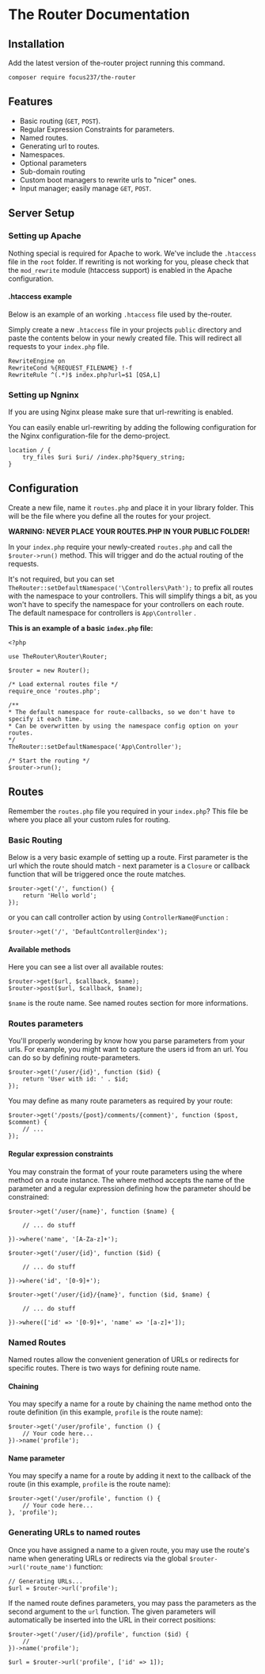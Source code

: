 ﻿# The Router Documentation
## Installation
Add the latest version of the-router project running this command.

    composer require focus237/the-router
 
## Features
-   Basic routing (`GET`,  `POST`).
-   Regular Expression Constraints for parameters.
-   Named routes.
-   Generating url to routes.
-   Namespaces.
-   Optional parameters
-   Sub-domain routing
-   Custom boot managers to rewrite urls to "nicer" ones.
-   Input manager; easily manage  `GET`,  `POST`.

## Server Setup

### Setting up Apache
Nothing special is required for Apache to work. We've include the  `.htaccess`  file in the  `root`  folder. If rewriting is not working for you, please check that the  `mod_rewrite`  module (htaccess support) is enabled in the Apache configuration.

#### .htaccess example

Below is an example of an working  `.htaccess`  file used by the-router.

Simply create a new  `.htaccess`  file in your projects  `public`  directory and paste the contents below in your newly created file. This will redirect all requests to your  `index.php`  file.
```
RewriteEngine on
RewriteCond %{REQUEST_FILENAME} !-f
RewriteRule ^(.*)$ index.php?url=$1 [QSA,L]
```
### Setting up Ngninx
If you are using Nginx please make sure that url-rewriting is enabled.

You can easily enable url-rewriting by adding the following configuration for the Nginx configuration-file for the demo-project.

```
location / {
    try_files $uri $uri/ /index.php?$query_string;
}
```

## Configuration
Create a new file, name it  `routes.php`  and place it in your library folder. This will be the file where you define all the routes for your project.

**WARNING: NEVER PLACE YOUR ROUTES.PHP IN YOUR PUBLIC FOLDER!**

In your  `index.php`  require your newly-created  `routes.php`  and call the  `$router->run()`  method. This will trigger and do the actual routing of the requests.

It's not required, but you can set `TheRouter::setDefaultNamespace('\Controllers\Path');`  to prefix all routes with the namespace to your controllers. This will simplify things a bit, as you won't have to specify the namespace for your controllers on each route. The default namespace for controllers is  `App\Controller` .

**This is an example of a basic  `index.php`  file:**

    <?php
    
    use TheRouter\Router\Router;
    
    $router = new Router();
    
    /* Load external routes file */
    require_once 'routes.php';
    
    /**
    * The default namespace for route-callbacks, so we don't have to specify it each time.
    * Can be overwritten by using the namespace config option on your routes.
    */
    TheRouter::setDefaultNamespace('App\Controller');
    
    /* Start the routing */
    $router->run();

## Routes
Remember the `routes.php` file you required in your `index.php`? This file be where you place all your custom rules for routing.

### Basic Routing
Below is a very basic example of setting up a route. First parameter is the url which the route should match - next parameter is a `Closure` or callback function that will be triggered once the route matches.

    $router->get('/', function() {
	    return 'Hello world';
    });

or you can call controller action by using `ControllerName@Function` :

    $router->get('/', 'DefaultController@index');

#### Available methods
Here you can see a list over all available routes:

    $router->get($url, $callback, $name);
    $router->post($url, $callback, $name);

 `$name` is the route name. See named routes section for more informations. 

### Routes parameters
You'll properly wondering by know how you parse parameters from your urls. For example, you might want to capture the users id from an url. You can do so by defining route-parameters.

    $router->get('/user/{id}', function ($id) {
		return 'User with id: ' . $id;
	});
You may define as many route parameters as required by your route:

    $router->get('/posts/{post}/comments/{comment}', function ($post, $comment) {
		// ...
	});

#### Regular expression constraints

You may constrain the format of your route parameters using the where method on a route instance. The where method accepts the name of the parameter and a regular expression defining how the parameter should be constrained:

    $router->get('/user/{name}', function ($name) {
      
	    // ... do stuff
      
    })->where('name', '[A-Za-z]+');
    
    $router->get('/user/{id}', function ($id) {
      
	    // ... do stuff
      
    })->where('id', '[0-9]+');
    
    $router->get('/user/{id}/{name}', function ($id, $name) {
      
	    // ... do stuff
      
    })->where(['id' => '[0-9]+', 'name' => '[a-z]+']);

### Named Routes
Named routes allow the convenient generation of URLs or redirects for specific routes. There is two ways for defining route name.

#### Chaining
You may specify a name for a route by chaining the name method onto the route definition (in this example, `profile` is the route name):

    $router->get('/user/profile', function () {
		// Your code here...
	})->name('profile');

#### Name parameter
You may specify a name for a route by adding it next to the callback of the route (in this example, `profile` is the route name):

    $router->get('/user/profile', function () {
	    // Your code here...
    }, 'profile');

### Generating URLs to named routes

Once you have assigned a name to a given route, you may use the route's name when generating URLs or redirects via the global `$router->url('route_name')` function:

    // Generating URLs...
	$url = $router->url('profile');

If the named route defines parameters, you may pass the parameters as the second argument to the `url` function. The given parameters will automatically be inserted into the URL in their correct positions:

    $router->get('/user/{id}/profile', function ($id) {
		//
	})->name('profile');
	
	$url = $router->url('profile', ['id' => 1]);


